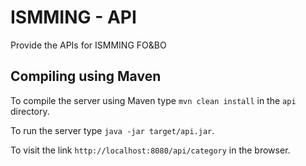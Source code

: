 ISMMING - API
=====================

Provide the APIs for ISMMING FO&BO

Compiling using Maven
---------------------
To compile the server using Maven type `mvn clean install` in the `api` directory.

To run the server type `java -jar target/api.jar`.

To visit the link `http://localhost:8080/api/category` in the browser.
